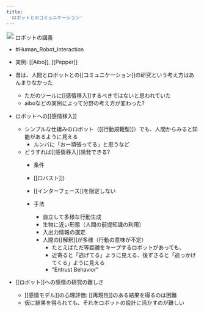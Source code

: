 ```yaml
---
title:
 'ロボットとのコミュニケーション'
---
```


<img src='https://scrapbox.io/api/pages/blu3mo-public/情報科学の達人/icon' alt='情報科学の達人.icon' height="19.5"/> ロボットの講義
- #Human_Robot_Interaction
- 実例: [[Aibo]], [[Pepper]]
- 昔は、人間とロボットとの[[コミュニケーション]]の研究という考え方はあんまりなかった
    - ただのツールに[[感情移入]]するべきではないと思われていた
    - aiboなどの実例によって分野の考え方が変わった?

- ロボットへの[[感情移入]]
    - シンプルな仕組みのロボット（[[行動規範型]]）でも、人間からみると知能があるように見える
        - ルンバに「おー頑張ってる」と思うなど
    - どうすれば[[感情移入]]誘発できる?
        - 条件
        - [[ロバスト]])
        - [[インターフェース]]を限定しない

        - 手法
            - 自立して多様な行動生成
            - 生物に近い形態（人間の前提知識の利用）
            - 入出力情報の選定
            - 人間の[[解釈]]が多様（行動の意味が不定）
                - たとえばただ等距離をキープするロボットがあっても、
                - 近寄ると「逃げてる」ように見える、後ずさると「追っかけてくる」ように見える
                - "Entrust Behavior"
- [[ロボット]]への感情の研究の難しさ
    - [[感情モデル]]の心理評価: [[再現性]]のある結果を得るのは困難
    - 仮に結果を得られても、それをロボットの設計に活かすのが難しい